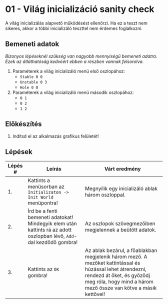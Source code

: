 # 01 - Világ inicializáció sanity check

A világ inicializálás alapvető működésést ellenőrzi. Ha ez a teszt nem sikeres,
akkor a többi inicializáló teszttel nem érdemes foglalkozni.

## Bemeneti adatok
*Bizonyos lépéseknél szükség van nagyobb mennyiségű bemeneti adatra.
Ezek az átláthatóság kedvéért ebben a részben vannak felsorolva.*

1. Paraméterek a világ inicializáló menü első oszlopához:
    * `Stable 0 0`
    * `Unstable 0 3`
    * `Hole 0 0`
2. Paraméterek a világ inicializáló menü második oszlopához:
    * `0 1`
    * `0 2`
    * `1 2`

## Előkészítés

1. Indítsd el az alkalmazás grafikus felületét!

## Lépések

| Lépés # | Leírás | Várt eredmény |
| ------- | ------ | ------------- |
| 1. | Kattints a menüsorban az `Initializaton -> Init World` menüpontra! | Megnyílik egy inicializáló ablak három oszloppal. |
| 2. | Írd be a fenti bemeneti adatokat! Mindegyik elem után kattints rá az adott oszlopban lévő, `Add`-dal kezdődő gombra! | Az oszlopok szövegmezőiben megjelennek a beütött adatok. |
| 3. | Kattints az `OK` gombra! | Az ablak bezárul, a főablakban megjelenik három mező. A mezőket kattintással és húzással lehet átrendezni, rendezd át őket, és győződj meg róla, hogy mind a három mező össze van kötve a másik kettővel! |
